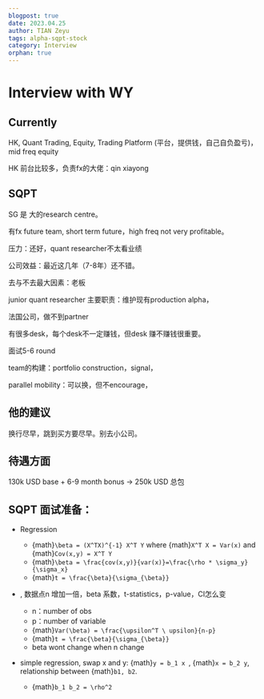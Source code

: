 ```yaml
---
blogpost: true
date: 2023.04.25
author: TIAN Zeyu
tags: alpha-sqpt-stock
category: Interview
orphan: true
---
```



# Interview with WY

## Currently

HK, Quant Trading, Equity, Trading Platform (平台，提供钱，自己自负盈亏)，mid freq equity

HK 前台比较多，负责fx的大佬：qin xiayong

## SQPT

SG 是 大的research centre。

有fx future team, short term future，high freq not very profitable。

压力：还好，quant researcher不太看业绩

公司效益：最近这几年（7-8年）还不错。

去与不去最大因素：老板

junior quant researcher 主要职责：维护现有production alpha，

法国公司，做不到partner

有很多desk，每个desk不一定赚钱，但desk 赚不赚钱很重要。

面试5-6 round

team的构建：portfolio construction，signal，

parallel mobility：可以换，但不encourage，

## 他的建议

换行尽早，跳到买方要尽早。别去小公司。

## 待遇方面

130k USD base + 6-9 month bonus -> 250k USD 总包

## SQPT 面试准备：

* Regression
  * {math}`\beta = (X^TX)^{-1} X^T Y` where {math}`X^T X = Var(x)` and {math}`Cov(x,y) = X^T Y` 
  * {math}`\beta = \frac{cov(x,y)}{var(x)}=\frac{\rho * \sigma_y}{\sigma_x}`
  * {math}`t = \frac{\beta}{\sigma_{\beta}}`

* , 数据点n 增加一倍，beta 系数，t-statistics，p-value，CI怎么变
  * n：number of obs
  * p：number of variable
  * {math}`Var(\beta) = \frac{\upsilon^T \ upsilon}{n-p}`
  * {math}`t = \frac{\beta}{\sigma_{\beta}}`
  * beta wont change when n change 
* simple regression, swap x and y: {math}`y = b_1 x `, {math}`x = b_2 y`, relationship between {math}`b1, b2`. 
  * {math}`b_1 b_2 = \rho^2` 



